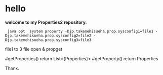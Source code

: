 # hello 

**welcome to my Properties2 repository.**

` java opt 
system property
 -Djp.takemehisueha.prop.sysconfig1=file1
 -Djp.takemehisueha.prop.sysconfig2=file2
 -Djp.takemehisueha.prop.sysconfig3=file3`
 
file1 to 3 file open & propget

#getProperties() return List<{Properties}>
#getProperty() return Properties

Thanx.